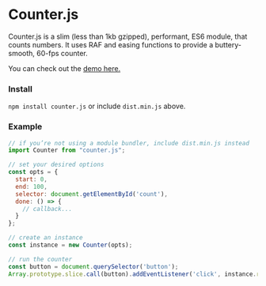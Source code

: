 # Counter.js
Counter.js is a slim (less than 1kb gzipped), performant, ES6 module, that counts numbers. It uses RAF and easing functions to provide a buttery-smooth, 60-fps counter.

You can check out the [demo here.](https://jaxgeller.com/projects/counter.js/)

### Install

`npm install counter.js` or include `dist.min.js` above.

### Example

```javascript
// if you’re not using a module bundler, include dist.min.js instead
import Counter from "counter.js";

// set your desired options
const opts = {
  start: 0,
  end: 100,
  selector: document.getElementById('count'),
  done: () => {
    // callback...
  }
};

// create an instance
const instance = new Counter(opts);

// run the counter
const button = document.querySelector('button');
Array.prototype.slice.call(button).addEventListener('click', instance.run);
```
